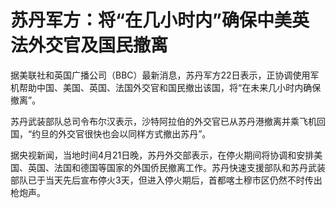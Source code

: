 # 苏丹军方：将“在几小时内”确保中美英法外交官及国民撤离

据美联社和英国广播公司（BBC）最新消息，苏丹军方22日表示，正协调使用军机帮助中国、美国、英国、法国外交官和国民撤出该国，将“在未来几小时内确保撤离”。

苏丹武装部队总司令布尔汉表示，沙特阿拉伯的外交官已从苏丹港撤离并乘飞机回国，“约旦的外交官很快也会以同样方式撤出苏丹”。

据央视新闻，当地时间4月21日晚，苏丹外交部表示，在停火期间将协调和安排美国、英国、法国和德国等国家的外国侨民撤离工作。苏丹快速支援部队和苏丹武装部队已于当天先后宣布停火3天，但进入停火期后，首都喀土穆市区仍然不时传出枪炮声。

